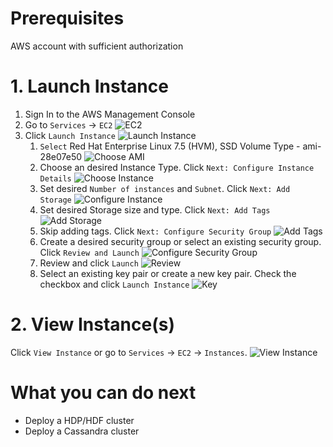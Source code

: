 # Prerequisites
AWS account with sufficient authorization

# 1. Launch Instance
1. Sign In to the AWS Management Console
2. Go to `Services` -> `EC2`
![EC2](images/1.2.0.PNG)
3. Click `Launch Instance`
![Launch Instance](images/1.3.0.PNG)
    1. `Select` Red Hat Enterprise Linux 7.5 (HVM), SSD Volume Type - ami-28e07e50
    ![Choose AMI](images/1.3.1.PNG)
    2. Choose an desired Instance Type. Click `Next: Configure Instance Details`
    ![Choose Instance](images/1.3.2.PNG)
    3. Set desired `Number of instances` and `Subnet`. Click `Next: Add Storage`
    ![Configure Instance](images/1.3.3.PNG)
    4. Set desired Storage size and type. Click `Next: Add Tags`
    ![Add Storage](images/1.3.4.PNG)
    5. Skip adding tags. Click `Next: Configure Security Group`
    ![Add Tags](images/1.3.5.PNG)
    6. Create a desired security group or select an existing security group. Click `Review and Launch`
    ![Configure Security Group](images/1.3.6.PNG)
    7. Review and click `Launch`
    ![Review](images/1.3.7.PNG)
    8. Select an existing key pair or create a new key pair. Check the checkbox and click `Launch Instance`
    ![Key](images/1.3.8.PNG)

# 2. View Instance(s)
Click `View Instance` or go to `Services` -> `EC2` -> `Instances`.
![View Instance](images/2.0.0.PNG)

# What you can do next
* Deploy a HDP/HDF cluster
* Deploy a Cassandra cluster
